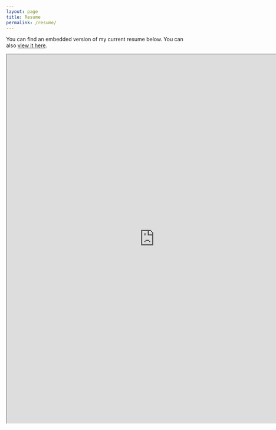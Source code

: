 ```yaml
---
layout: page
title: Resume
permalink: /resume/
---
```


You can find an embedded version of my current resume below. You can also [view it here](https://docs.google.com/document/d/e/2PACX-1vS3Ax-sgXYFq1j35vde8uYPV55m8OXAmgxcpB78MYehIUWObR85usHmiovfCf-3vWdsiUKN5J2lIqtZ/pub).

<iframe src="https://docs.google.com/document/d/e/2PACX-1vS3Ax-sgXYFq1j35vde8uYPV55m8OXAmgxcpB78MYehIUWObR85usHmiovfCf-3vWdsiUKN5J2lIqtZ/pub?embedded=true" width="800" height="1000" frameborder="200" marginheight="200" marginwidth="200">Loading...</iframe>
